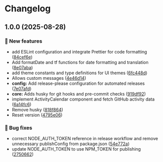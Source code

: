 # Changelog

## 1.0.0 (2025-08-28)


### 🎉 New features

* add ESLint configuration and integrate Prettier for code formatting ([84cef6e](https://github.com/zincognity/astro-activity-calendar/commit/84cef6e912b16eb8dda9c0f60b78c5be0fddaef2))
* Add formatDate and tf functions for date formatting and translation ([8e07aba](https://github.com/zincognity/astro-activity-calendar/commit/8e07aba9274bd4fb4ebd6229a3cdb8b1e74df7e1))
* add theme constants and type definitions for UI themes ([6fc448d](https://github.com/zincognity/astro-activity-calendar/commit/6fc448da0d4fccba71e6a295474f55d751522a2e))
* Allows custom messages ([4e46d14](https://github.com/zincognity/astro-activity-calendar/commit/4e46d14ecc77592516adf18e5e7152116254be50))
* **config:** Add release-please configuration for automated releases ([7e07afd](https://github.com/zincognity/astro-activity-calendar/commit/7e07afde4823f3e9b2fede14d82fb0cbbe1cde12))
* **core:** Adds husky for git hooks and pre-commit checks ([919df92](https://github.com/zincognity/astro-activity-calendar/commit/919df923a2a7df8cd17983044008040a984b9ef5))
* implement ActivityCalendar component and fetch GitHub activity data ([6a14fc6](https://github.com/zincognity/astro-activity-calendar/commit/6a14fc650e3322772b49ec7e33f295f429d4b853))
* Remove husky ([818f864](https://github.com/zincognity/astro-activity-calendar/commit/818f86429945c386769467625dd543894e65fe1f))
* Reset version ([4795e06](https://github.com/zincognity/astro-activity-calendar/commit/4795e066c1bb1c8689d56213778610a42fc4eb6b))


### 🐛 Bug fixes

* correct NODE_AUTH_TOKEN reference in release workflow and remove unnecessary publishConfig from package.json ([54e772a](https://github.com/zincognity/astro-activity-calendar/commit/54e772a4ce314ba1fb5bcea3fe2c4e6840db1616))
* update NODE_AUTH_TOKEN to use NPM_TOKEN for publishing ([2750662](https://github.com/zincognity/astro-activity-calendar/commit/27506622204bfcc415157368686047cfdf4ec89e))
